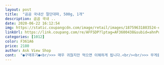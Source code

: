 ```yaml
---
layout: post 
title:  "곰곰 국내산 절단대파, 500g, 1개" 
description: 곰곰 국내 ..
date: 2020-06-22 16:12:54 
img: https://static.coupangcdn.com/image/retail/images/18759631803524-ef313e7a-bc08-495a-9469-48f6b1b7712e.jpg 
linkUrl: https://link.coupang.com/re/AFFSDP?lptag=AF3600438&subid=ahnPublicAsk&pageKey=1336170267&itemId=2362014789&vendorItemId=70358357544&traceid=V0-113-f05e1e0706f622dc 
categories: [1012] 
color: F361A6 
price: 2180 
author: Ask View Shop 
cont:  "●구매후기●<br/>>> 매우 귀찮지만 먹으면 이해하게 됩니다.<br/><br/>>> 무게를 재면 약 500g인데, 뭔가 묘하게 더 많은 느낌이 들어서 좋네요.<br/><br/>>> 속은 비지 않고 잘 차있어서 요리할 때 파 형태가 잘 유지됩니다.<br/><br/>>> 원래 파를 구우면 단 맛이 올라오는데, 이 대파는 단맛이 유난히 더 잘 느껴졌습니다.<br/> 맛있습니다.<br/><br/>>> 자른지 오래되면 절단면이 노랗게 변하는데, 이 대파는 방금 자른 것처럼 깨끗하더군요.<br/><br/>>> 절단된 대파 크기가 균일해서 보관 및 요리에 사용할 때 편리합니다.<br/><br/>>> 파 중간중간 흙가루가 묻어 있어서 씻어내야 합니다.<br/><br/><br/> - ( 제 기준에서 ) 대파 두께는 두꺼운 편이고, 길이는 요리에 사용하기 적절합니다.<br/><br/><br/> - ‘나 혼자 산다’ 프로그램에서 보고 따라 만들었는데, 그 뒤로 자주 해먹습니다.<br/><br/><br/> - 가스레인지나 토치가 있다면 불에 직접 굽는 것을 추천합니다.<br/><br/><br/> - 고기 먹을 때, 대파 구이를 자주 곁들이는데 아주 궁합이 잘 맞습니다.<br/><br/><br/> - 기존에 구매하던 500g 절단 대파보다 양이 많게 느껴지더군요.<br/><br/><br/> - 대파 패키지 내 외부 모두  물기나 흠집 없이 깔끔한 상태였습니다.<br/><br/><br/> - 대파의 절단면은 매우 깨끗하고, 속이 꽉 차있습니다.<br/> ( 사진 첨부 )<br/><br/> - 맛은 맵지 않은 편이며, 계속 씹으면 단맛이 인지됩니다.<br/><br/><br/> - 무르거나 상한 대파 없이 모두 신선합니다.<br/><br/><br/> - 보관이 어려운 얇은 비닐 패키지입니다.<br/><br/><br/> - 생 대파를 먹었는데, 아삭하고 신선하게 씹히는 식감이 좋았습니다.<br/><br/><br/> - 생 대파를 성인 새끼손가락 길이로 툭툭 잘라서 기름 없이 구우면 됩니다.<br/><br/><br/> - 손질된 대파지만, 요리하기 전 가볍게 물로 헹궈내는 것을 추천합니다.<br/><br/><br/> - 일반 기름보다 파를 볶아낸 기름을 사용하면 볶음요리가 더 맛있어집니다!<br/><br/> - 향은 강하지 않은 편입니다.<br/><br/>1) 대파 구이<br/>1) 패키지 및 내용물 양<br/>1.<br/> 제품 특징<br/>180도에 10<br/> -12분 정도로 구우면 완성!<br/>2) 대파 상태 및 맛 / 식감<br/>2) 파김치<br/>2.<br/> 즐겨 먹는 방법<br/>3) 볶음요리에 사용하는 파 기름 내기<br/>gomgom 절단 대파의 신선도와 맛 모두 마음에 듭니다.<br/><br/>그 다음에 버터 크게 한큰술이랑 잘린 대파 3개 분량을 타지 않게 물기가 없을 정도로 볶아서 크림 치즈에 같이 비벼줍니다<br/>그 습관 버리고 곰곰 국내산 절단대파를 구매하게 된 이유는 바로 상품평입니다ㅎㅎ 제가 원래 구매하려던 뿌리대파상품은 상품평이 너무 안좋았구요, 요 곰곰 국내산 절단대파는 별 다섯 개 만점이더라구요ㅎ 그래서 제가 평생 처음으로 절단대파를 샀습니다ㅎㅎ<br/>근데 그게 어제 일이냐구요?! 아뇨아뇨아뇨 오늘 아침 일입니다ㅎㅎ(그래서.<br/>.<br/> 제가 계획한 우리집 오늘의 세 끼 메뉴 중 한 끼만.<br/>.<br/> 계획대로ㅎㅎㅎㅎ;;;) 저는 신선한 곰곰 국내산 절단대파를 구매당일에 배송받았어요^0^<br/>기존에 구매하던 제품이 품절이라서 gomgom 절단 대파를 구매했습니다.<br/><br/>냉장고 파먹기 할 때 가장 만만한게 볶음밥이잖아요?<br/>대파, 마늘은 앞으로 gomgom 제품으로 구매하려고요.<br/><br/>레시피에는 없지만 후추 넣고 옥수수콘 넣으면 더 맛있을것 같아요❣️<br/>로켓프레시 배송은 늘 구매한 다음날 쿠팡맨님께서 안전하고 빠르게 배송해주시는줄 알았어요!! (그전에 알고있었는데 출산하면서 함께 잊어버린듯해요.<br/>.<br/> 분명히 시킨적이 있을텐데;;) 시국이 시국인지라 많이 힘드실텐데 정말 고맙습니다!! 쿠팡맨님 몸 조심하세요<br/>마트나 시장에서는 항상 묶음으로 팔아서 먹는 것보다 버리는 게 많은데 곰곰에서 이렇게 딱! 1<br/> -2인 가구를 위한 소포장 먹거리들이 나와주었네요<br/>무른 것 없어서 칼로 썰 때 사각사각 잘 썰리는 소리 아시쥬?<br/>바게트는 싫어서 모닝빵 반으로 갈라서 에프에 돌렸더니 겉은 바삭, 안은 촉촉하고 커피랑 먹으니 꿀맛이네용<br/>박막례할머니의 국물떡볶이를 또 해먹으려고 냉동실을 보니 파가 똑 떨어진거예요.<br/>.<br/> 그래서 안해먹기로 하고 가지밥을 해 먹으려했더니.<br/>.<br/> 역시나 파가 없어서 못해먹는 상황이 되어 후다닥 쿠팡에서 파를 검색했습니다ㅎ 생각보다 다양한 종류의 파상품이 검색되었는데 제가 원래 구매하려던 상품은 뿌리대파였어요ㅎㅎ 국물요리에 대파뿌리를 씻어서 넣으면 좋다는데 전 그냥 버리지만.<br/>.<br/> 시장에서 평생 뿌리대파를 사왔기에 습관적으로다가ㅎㅎ<br/>색다른거 먹어보고 싶어서 티비에 나왔던 파게트를 해보았어요<br/>적당히 단향이 나고 많이 맵지 않아서 썰 때 눈물 안났습니다ㅎㅎㅎ<br/>좋은 제품을 만들고 빨리 배송해주셔서 고맙습니다 번창하세요<br/>추신 : 파는 잘게 썰어서 냉동실에 넣어두었습니다(전 평소 어슷썰기 안하는데... <br/>ㅎㅎ) 만둣국에도 넣어먹을꺼예용^0^<br/>크림 치즈 3큰술, 마요네즈 2큰술, 연유(꿀이나 올리고당으로 대체 가능) 2큰술, 소금 한꼬집, 설탕 세꼬집 넣어서 섞어줘요<br/>파기름 내서 계란 하나 톡 넣어도 맛있는 중국집 볶음밥st가 됩니당<br/>흙 묻은 것 없이 깔끔하고 단단하고 크고 싱싱한 파만 들어있어서 만족스럽습니다 무엇보다도 되게 커요<br/>흰 부분, 파란 부분 골고루 와서 다 썰어놓고 냉동실에 반은 얼려놓고 반은 냉장실에 넣어놓으니 딱이더라구요<br/>" 
---
```

